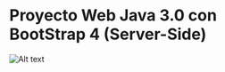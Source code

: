 # Proyecto Web Java 3.0 con BootStrap 4 (Server-Side)

![Alt text](https://github.com/ipartek/java_2018_0508/blob/ainaraGoitia/youtube/web/pantalla-web.PNG)

